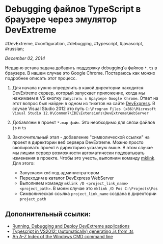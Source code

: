 # Debugging файлов TypeScript в браузере через эмулятор DevExtreme

#DevExtreme, #configuration, #debugging, #typescript, #javascript, #russian;

_December 02, 2014_

Недавно встала задача добавить поддержку debugging'а файлов ```*.ts``` в браузере. В нашем случае это Google Chrome. 
Постараюсь как можно подробнее описать этот процесс.

1. Для начала нужно определить в какой директории находится DevExtreme сервер, который запускает приложение, когда мы нажимаем в VS кнопку ```Запустить в браузере Google Chrome```. Ответ на этот вопрос был найден в одном из тикетов на сайте [DevExpress](https://www.devexpress.com/Support/Center/Question/Details/Q523956). В случае Visual Studio 2012 это путь ```C:\Program Files (x86)\Microsoft Visual Studio 12.0\Common7\IDE\Extensions\DevExtreme\WebServer ```

2. Добавляем в проект ```*.map файл```. Это необходимо для связи файлов ```js``` и ```ts```

3. Заключительный этап - добавление "символической ссылки" на проект в директории веб сервера DevExtreme. Можно просто скопировать проект в директорию указаную выше. В этом случае мы лишим сервер возможности автоматически подхватывать изменения в проекте. Чтобы это учесть, выполним команду [mklink](https://ss64.com/nt/mklink.html). Для этого:

    * Запускаем ```cmd``` под администратором
    * Переходим в каталог DevExpress WebServer
    * Выполняем команду ```mklink /D <project_link_name> <project_path>```. В моем случае это ```mklink /D Pos C:\Projects\Pos```
    * Символическая ссылка ```project_link_name``` создана в директории ```project_path```

## Дополнительный ссылки:

* [Running, Debugging and Deploy DevExtreme applications](https://js.devexpress.com/Documentation/Howto/SPA_Framework/Application_Design/?version=14_1#Running)
* [Typescript in VS2012: (automatically) generating .js from .ts](https://stackoverflow.com/questions/12683820/typescript-in-vs2012-automatically-generating-js-from-ts)
* [An A-Z Index of the Windows CMD command line](https://ss64.com/nt/)